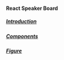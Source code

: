 #### React Speaker Board

##### [Introduction](/docs/ja/introduction)

##### [Components](/docs/ja/components)

##### [Figure](/docs/ja/figure)
